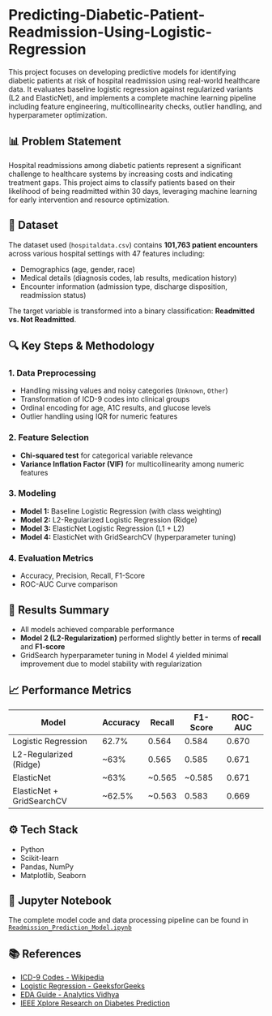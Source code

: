 # Predicting-Diabetic-Patient-Readmission-Using-Logistic-Regression

This project focuses on developing predictive models for identifying diabetic patients at risk of hospital readmission using real-world healthcare data. It evaluates baseline logistic regression against regularized variants (L2 and ElasticNet), and implements a complete machine learning pipeline including feature engineering, multicollinearity checks, outlier handling, and hyperparameter optimization.

## 📊 Problem Statement
Hospital readmissions among diabetic patients represent a significant challenge to healthcare systems by increasing costs and indicating treatment gaps. This project aims to classify patients based on their likelihood of being readmitted within 30 days, leveraging machine learning for early intervention and resource optimization.

## 🧾 Dataset
The dataset used (`hospitaldata.csv`) contains **101,763 patient encounters** across various hospital settings with 47 features including:
- Demographics (age, gender, race)
- Medical details (diagnosis codes, lab results, medication history)
- Encounter information (admission type, discharge disposition, readmission status)

The target variable is transformed into a binary classification: **Readmitted vs. Not Readmitted**.

## 🔍 Key Steps & Methodology

### 1. Data Preprocessing
- Handling missing values and noisy categories (`Unknown`, `Other`)
- Transformation of ICD-9 codes into clinical groups
- Ordinal encoding for age, A1C results, and glucose levels
- Outlier handling using IQR for numeric features

### 2. Feature Selection
- **Chi-squared test** for categorical variable relevance
- **Variance Inflation Factor (VIF)** for multicollinearity among numeric features

### 3. Modeling
- **Model 1:** Baseline Logistic Regression (with class weighting)
- **Model 2:** L2-Regularized Logistic Regression (Ridge)
- **Model 3:** ElasticNet Logistic Regression (L1 + L2)
- **Model 4:** ElasticNet with GridSearchCV (hyperparameter tuning)

### 4. Evaluation Metrics
- Accuracy, Precision, Recall, F1-Score
- ROC-AUC Curve comparison

## 🧪 Results Summary
- All models achieved comparable performance
- **Model 2 (L2-Regularization)** performed slightly better in terms of **recall** and **F1-score**
- GridSearch hyperparameter tuning in Model 4 yielded minimal improvement due to model stability with regularization

## 📈 Performance Metrics
| Model                       | Accuracy | Recall | F1-Score | ROC-AUC  |
|-----------------------------|----------|--------|----------|----------|
| Logistic Regression         | 62.7%    | 0.564  | 0.584    | 0.670    |
| L2-Regularized (Ridge)      | ~63%     | 0.565  | 0.585    | 0.671    |
| ElasticNet                  | ~63%     | ~0.565 | ~0.585   | 0.671    |
| ElasticNet + GridSearchCV   | ~62.5%   | ~0.563 | 0.583    | 0.669    |

## ⚙️ Tech Stack
- Python
- Scikit-learn
- Pandas, NumPy
- Matplotlib, Seaborn
## 📘 Jupyter Notebook

The complete model code and data processing pipeline can be found in  
[`Readmission_Prediction_Model.ipynb`](./Code_File.ipynb)

## 📚 References
- [ICD-9 Codes - Wikipedia](https://en.wikipedia.org/wiki/List_of_ICD-9_codes)
- [Logistic Regression - GeeksforGeeks](https://www.geeksforgeeks.org/understanding-logistic-regression/)
- [EDA Guide - Analytics Vidhya](https://www.analyticsvidhya.com/blog/2022/07/step-by-step-exploratory-data-analysis-eda-using-python/)
- [IEEE Xplore Research on Diabetes Prediction](https://ieeexplore.ieee.org/document/8342938)
